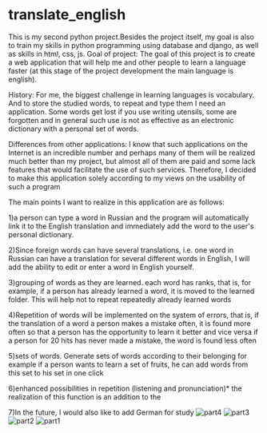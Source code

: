 # translate_english
This is my second python project.Besides the project itself, my goal is also to train my skills in python programming using database and django, as well as skills in html, css, js. Goal of project: The goal of this project is to create a web application that will help me and other people to learn a language faster (at this stage of the project development the main language is english).

History: For me, the biggest challenge in learning languages is vocabulary. And to store the studied words, to repeat and type them I need an application. Some words get lost if you use writing utensils, some are forgotten and in general such use is not as effective as an electronic dictionary with a personal set of words.

Differences from other applications: I know that such applications on the Internet is an incredible number and perhaps many of them will be realized much better than my project, but almost all of them are paid and some lack features that would facilitate the use of such services. Therefore, I decided to make this application solely according to my views on the usability of such a program

The main points I want to realize in this application are as follows:

1)a person can type a word in Russian and the program will automatically link it to the English translation and immediately add the word to the user's personal dictionary.

2)Since foreign words can have several translations, i.e. one word in Russian can have a translation for several different words in English, I will add the ability to edit or enter a word in English yourself.

3)grouping of words as they are learned. each word has ranks, that is, for example, if a person has already learned a word, it is moved to the learned folder. This will help not to repeat repeatedly already learned words

4)Repetition of words will be implemented on the system of errors, that is, if the translation of a word a person makes a mistake often, it is found more often so that a person has the opportunity to learn it better and vice versa if a person for 20 hits has never made a mistake, the word is found less often

5)sets of words. Generate sets of words according to their belonging for example if a person wants to learn a set of fruits, he can add words from this set to his set in one click

6)enhanced possibilities in repetition (listening and pronunciation)* the realization of this function is an addition to the

7)In the future, I would also like to add German for study
![part4](https://github.com/fire0clop/translate_english/assets/142446696/e82348b1-145d-4506-9f39-de74c65ce61b)
![part3](https://github.com/fire0clop/translate_english/assets/142446696/87d2b49c-f7fc-4a73-bf1f-79031810a775)
![part2](https://github.com/fire0clop/translate_english/assets/142446696/62329e2b-2dbc-4083-9a43-94c9af3e9f21)
![part1](https://github.com/fire0clop/translate_english/assets/142446696/9b0c3908-9086-42c5-bc38-01727befb7e0)
